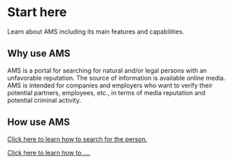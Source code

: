 # Start here

Learn about AMS including its main features and capabilities.

## Why use AMS

AMS is a portal for searching for natural and/or legal persons with an unfavorable reputation. The source of information is available online media. AMS is intended for companies and employers who want to verify their potential partners, employees, etc., in terms of media reputation and potential criminal activity. 

## How use AMS

[Click here to learn how to search for the person.]()

[Click here to learn how to ....]()
